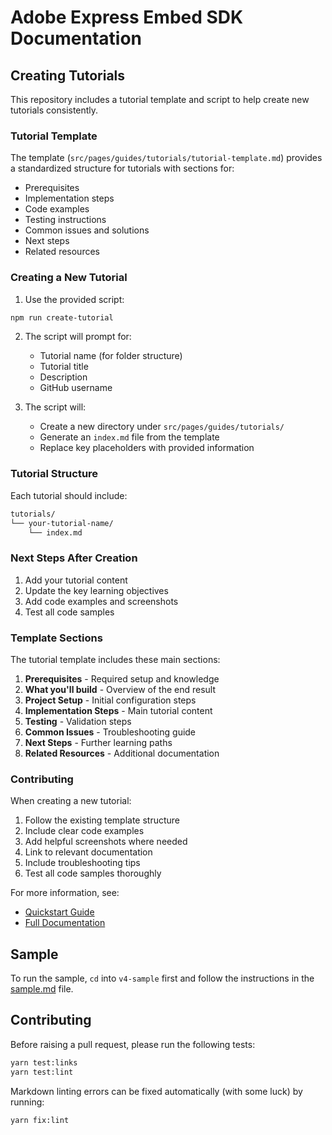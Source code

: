 # Adobe Express Embed SDK Documentation

## Creating Tutorials

This repository includes a tutorial template and script to help create new tutorials consistently.

### Tutorial Template

The template (`src/pages/guides/tutorials/tutorial-template.md`) provides a standardized structure for tutorials with sections for:

- Prerequisites
- Implementation steps
- Code examples
- Testing instructions
- Common issues and solutions
- Next steps
- Related resources

### Creating a New Tutorial

1. Use the provided script:

```bash
npm run create-tutorial
```

2. The script will prompt for:
   - Tutorial name (for folder structure)
   - Tutorial title
   - Description
   - GitHub username

3. The script will:
   - Create a new directory under `src/pages/guides/tutorials/`
   - Generate an `index.md` file from the template
   - Replace key placeholders with provided information

### Tutorial Structure

Each tutorial should include:

```markdown
tutorials/
└── your-tutorial-name/
    └── index.md
```

### Next Steps After Creation

1. Add your tutorial content
2. Update the key learning objectives
3. Add code examples and screenshots
4. Test all code samples

### Template Sections

The tutorial template includes these main sections:

1. **Prerequisites** - Required setup and knowledge
2. **What you'll build** - Overview of the end result
3. **Project Setup** - Initial configuration steps
4. **Implementation Steps** - Main tutorial content
5. **Testing** - Validation steps
6. **Common Issues** - Troubleshooting guide
7. **Next Steps** - Further learning paths
8. **Related Resources** - Additional documentation

### Contributing

When creating a new tutorial:

1. Follow the existing template structure
2. Include clear code examples
3. Add helpful screenshots where needed
4. Link to relevant documentation
5. Include troubleshooting tips
6. Test all code samples thoroughly

For more information, see:

- [Quickstart Guide](/guides/quickstart/)
- [Full Documentation](/guides/)

## Sample

To run the sample, `cd` into `v4-sample` first and follow the instructions in the [sample.md](/v4-sample/sample.md) file.

## Contributing

Before raising a pull request, please run the following tests:

```bash
yarn test:links
yarn test:lint
```

Markdown linting errors can be fixed automatically (with some luck) by running:

```bash
yarn fix:lint
```
